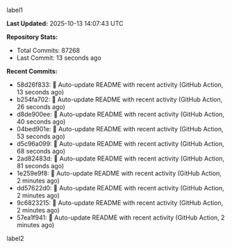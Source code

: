 
label1 
<!-- ACTIVITY_START -->
**Last Updated:** 2025-10-13 14:07:43 UTC

**Repository Stats:**
- Total Commits: 87268
- Last Commit: 13 seconds ago

**Recent Commits:**
- 58d26f833: 🤖 Auto-update README with recent activity (GitHub Action, 13 seconds ago)
- b254fa702: 🤖 Auto-update README with recent activity (GitHub Action, 26 seconds ago)
- d8de900ee: 🤖 Auto-update README with recent activity (GitHub Action, 40 seconds ago)
- 04bed901e: 🤖 Auto-update README with recent activity (GitHub Action, 53 seconds ago)
- d5c96a099: 🤖 Auto-update README with recent activity (GitHub Action, 68 seconds ago)
- 2ad82483d: 🤖 Auto-update README with recent activity (GitHub Action, 81 seconds ago)
- 1e259e9f8: 🤖 Auto-update README with recent activity (GitHub Action, 2 minutes ago)
- dd57622d0: 🤖 Auto-update README with recent activity (GitHub Action, 2 minutes ago)
- 9c6823215: 🤖 Auto-update README with recent activity (GitHub Action, 2 minutes ago)
- 57ea1f941: 🤖 Auto-update README with recent activity (GitHub Action, 2 minutes ago)
<!-- ACTIVITY_END -->

label2

